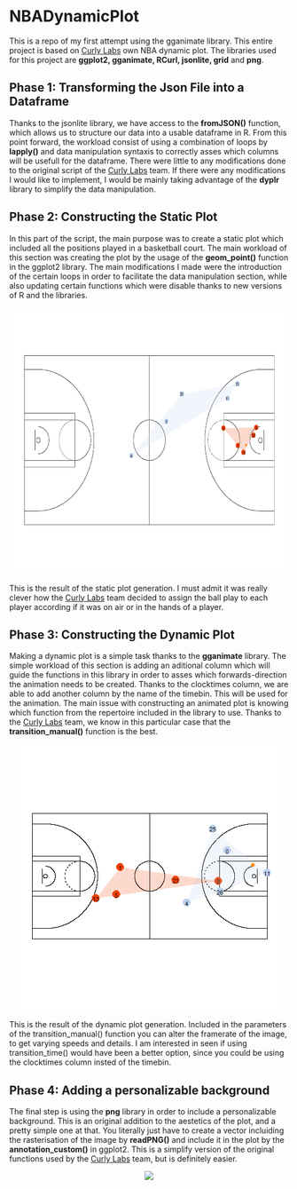# NBADynamicPlot
This is a repo of my first attempt using the gganimate library. This entire project is based on [Curly Labs](http://curleylab.psych.columbia.edu/nba.html) own NBA dynamic plot. The libraries used for this project are <b>ggplot2, gganimate, RCurl, jsonlite, grid</b> and <b>png</b>.

## Phase 1: Transforming the Json File into a Dataframe

Thanks to the jsonlite library, we have access to the <b>fromJSON()</b> function, which allows us to structure our data into a usable dataframe in R. From this point forward, the workload consist of using a combination of loops by <b>lapply()</b> and data manipulation syntaxis to correctly asses which columns will be usefull for the dataframe. There were little to any modifications done to the original script of the [Curly Labs](http://curleylab.psych.columbia.edu/nba.html) team. If there were any modifications I would like to implement, I would be mainly taking advantage of the <b>dyplr</b> library to simplify the data manipulation.  

## Phase 2: Constructing the Static Plot 

In this part of the script, the main purpose was to create a static plot which included all the positions played in a basketball court. The main workload of this section was creating the plot by the usage of the <b>geom_point()</b> function in the ggplot2 library. The main modifications I made were the introduction of the certain loops in order to facilitate the data manipulation section, while also updating certain functions which were disable thanks to new versions of R and the libraries. 

<p align="center"><img src = "https://github.com/HTiscar/NBADynamicPlot/blob/master/Static_Plot.png" height = "480" width = "720"></p>

This is the result of the static plot generation. I must admit it was really clever how the [Curly Labs](http://curleylab.psych.columbia.edu/nba.html) team decided to assign the ball play to each player according if it was on air or in the hands of a player. 

## Phase 3: Constructing the Dynamic Plot 

Making a dynamic plot is a simple task thanks to the <b>gganimate</b> library. The simple workload of this section is adding an aditional column which will guide the functions in this library in order to asses which forwards-direction the animation needs to be created. Thanks to the clocktimes column, we are able to add another column by the name of the timebin. This will be used for the animation. The main issue with constructing an animated plot is knowing which function from the repertoire included in the library to use. Thanks to the [Curly Labs](http://curleylab.psych.columbia.edu/nba.html) team, we know in this particular case that the <b>transition_manual()</b> function is the best. 

<p align ="center"><img src = "https://github.com/HTiscar/NBADynamicPlot/blob/master/Dynamic_Animation.gif"></p>

This is the result of the dynamic plot generation. Included in the parameters of the transition_manual() function you can alter the framerate of the image, to get varying speeds and details. I am interested in seen if using transition_time() would have been a better option, since you could be using the clocktimes column insted of the timebin. 

## Phase 4: Adding a personalizable background 

The final step is using the <b>png</b> library in order to include a personalizable background. This is an original addition to the aestetics of the plot, and a pretty simple one at that. You literally just have to create a vector incluiding the rasterisation of the image by <b>readPNG()</b> and include it in the plot by the <b>annotation_custom()</b> in ggplot2. This is a simplify version of the original functions used by the [Curly Labs](http://curleylab.psych.columbia.edu/nba.html) team, but is definitely easier. 

<p align="center"><img src="https://github.com/HTiscar/NBADynamicPlot/blob/master/Dynamic_Plot_Court.gif"></p>
